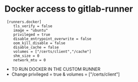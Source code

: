 # Docker access to gitlab-runner

```
 [runners.docker]
    tls_verify = false
    image = "ubuntu"
    privileged = true 
    disable_entrypoint_overwrite = false
    oom_kill_disable = false
    disable_cache = false
    volumes = ["/certs/client","/cache"]
    shm_size = 0
    network_mtu = 0

```

- TO RUN DOCKER IN THE CUSTOM RUNNER
- Change privileged = true & volumes = ["/certs/client"]

